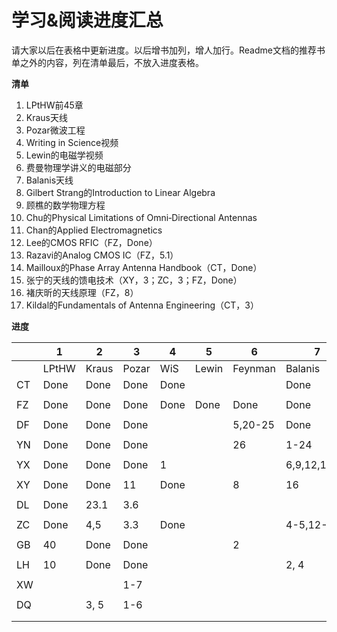 # 学习&阅读进度汇总

请大家以后在表格中更新进度。以后增书加列，增人加行。Readme文档的推荐书单之外的内容，列在清单最后，不放入进度表格。

**清单**

1. LPtHW前45章
2. Kraus天线
3. Pozar微波工程
4. Writing in Science视频
5. Lewin的电磁学视频
6. 费曼物理学讲义的电磁部分
7. Balanis天线
8. Gilbert Strang的Introduction to Linear Algebra
9. 顾樵的数学物理方程
10. Chu的Physical Limitations of Omni‐Directional Antennas
11. Chan的Applied Electromagnetics
12. Lee的CMOS RFIC（FZ，Done）
13. Razavi的Analog CMOS IC（FZ，5.1）
14. Mailloux的Phase Array Antenna Handbook（CT，Done）
15. 张宁的天线的馈电技术（XY，3；ZC，3；FZ，Done）
16. 褚庆昕的天线原理（FZ，8）
17. Kildal的Fundamentals of Antenna Engineering（CT，3）

**进度**

|      | 1     | 2     | 3       | 4    | 5     | 6       | 7            | 8       | 9     | 10  | 11 | 12 |
| ---- | ----- | ----- | ------- | ---- | ----- | ------- | ------------ | -------- | ------ | ---- | ---- | ---- |
|      | LPtHW | Kraus | Pozar   | WiS  | Lewin | Feynman | Balanis      | Strang | Gu | Chu | Chan | Kildal |
| CT   | Done  | Done  | Done    | Done |       |         | Done         |       |        |      |      | 3 |
|      |       |       |         |      |       |         |              |          |        |      |      |      |
| FZ   | Done  | Done  | Done    | Done | Done  | Done    | Done         | Done | Done | Done | Done |  |
|      |       |       |         |      |       |         |              |          |        |      |      |      |
| DF   | Done  | Done  |   Done  |      |       | 5,20-25 | Done         |          |        | Done |      |      |
|      |       |       |         |      |       |         |              |          |        |      |      |      |
| YN   | Done  | Done  | Done    |      |       | 26      | 1-24         |          |        |      |      |      |
|      |       |       |         |      |       |         |              |          |        |      |      |      |
| YX   | Done  | Done  |  Done   |   1   |       |         | 6,9,12,14,16 |          |        |      |      |      |
|      |       |       |         |      |       |         |              |          |        |      |      |      |
| XY   | Done  | Done    | 11      | Done |       |    8     | 16 |          |        |      |      |      |
|      |       |       |         |      |       |         |              |          |        |      |      |      |
| DL   | Done  | 23.1  | 3.6     |      |       |         |              |          |        |      |      |      |
|      |       |       |         |      |       |         |              |          |        |      |      |      |
| ZC   | Done  | 4,5  | 3.3    | Done |       |         | 4-5,12-16    |          |        |      |      |      |
|      |       |       |         |      |       |         |              |          |        |      |      |      |
| GB   | 40    | Done  | Done    |      |       |   2     |              |          | Done      |      |      |      |
|      |       |       |         |      |       |         |              |          |        |      |      |      |
| LH   | 10    | Done  | Done   |      |       |         |      2, 4       |          | Done       |      |      |      |
|      |       |       |         |      |       |         |              |          |        |      |      |      |
| XW   |       |       |   1-7   |      |       |         |              |          |        |      |      |      |
|      |       |       |         |      |       |         |              |          |        |      |      |      |
| DQ   |       |  3, 5 |   1-6   |      |       |         |              |          |        |      |      |      |
|    |       |       |      |      |       |         |              |          |        |      |      |      |
|      |       |       |       | | | | | | | | | |